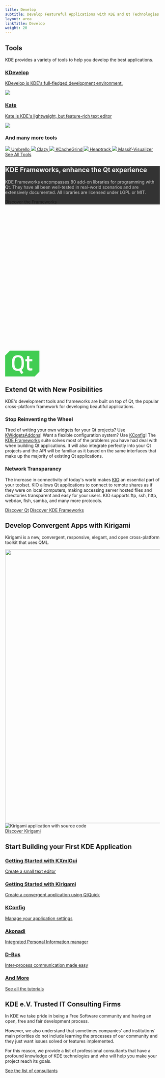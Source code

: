 ```yaml
---
title: Develop
subtitle: Develop Featureful Applications with KDE and Qt Technologies
layout: area
linkTitle: Develop
weight: 20
---
```


<section class="pt-2">
  <div class="container text-center">
    <h2>Tools</h2> 
    <p>KDE provides a variety of tools to help you develop the best applications.</p>
    <div class="tools">
      <a class="tool tool-one" href="https://kdevelop.org">
        <div>
          <h3>KDevelop</h3>
          <p>KDevelop is KDE's full-fledged development environment.</p>
        </div>
        <div>
          <img class="img-fluid" src="https://apps.kde.org/app-icons/org.kde.kdevelop.svg">
        </div>
      </a>
      <a class="tool tool-one" href="https://kate-editor.org">
        <div>
          <h3>Kate</h3>
          <p>Kate is KDE's lightweight, but feature-rich text editor</p>
        </div>
        <div>
          <img class="img-fluid" src="https://apps.kde.org/app-icons/org.kde.kate.svg">
        </div>
      </a>
    </div>
    <div class="tool tool-multiple flex-column  mt-5">
      <h3 class="mt-1">And many more tools</h3>
      <div class="more-apps">
        <a href="https://umbrello.kde.org">
          <img src="https://apps.kde.org/app-icons/org.kde.umbrello.svg" />
          Umbrello
        </a>
        <a href="https://apps.kde.org/clazy">
          <img src="https://app.kde.org/applications/icons/org.kde.clazy.svg" />
          Clazy
        </a>
        <a href="https://apps.kde.org/kcachegrind">
          <img src="https://apps.kde.org/app-icons/org.kde.kcachegrind.svg" />
          KCacheGrind
        </a>
        <a href="https://apps.kde.org/heaptrack">
          <img src="https://apps.kde.org/app-icons/org.kde.heaptrack.svg" />
          Heaptrack
        </a>
        <a href="https://apps.kde.org/massif-visualizer">
          <img src="https://app.skde.org/app-icons/org.kde.massif-visualizer.svg" />
          Massif-Visualizer
        </a>
      </div>
      <a href="https://apps.kde.org/development" class="learn-more mt-3">See All Tools</a>
    </div>
  </div>
</section>

<section id="develop-hero" class="p-4 d-flex align-items-center" style="height: 600px">
  <div class="container text-center p-5" style="background-color: #333">
    <h2 style="color: #EEE;">KDE Frameworks, enhance the Qt experience</h2>
    <p class="my-0 mx-auto p-2" style="color: #CCC; max-width: 500px;">KDE Frameworks encompasses 80 add-on libraries for programming
    with Qt. They have all been well-tested in real-world scenarios and are extensively documented. All libraries are licensed under
    LGPL or MIT.</p>
    <a class="learn-more h5" href="/products/frameworks/">Discover the Frameworks</a>
  </div>
</section>

<section class="container">
  <div class="row justify-content-center">
    <div class="col-12 col-md-10 col-lg-8">
      <svg class="mx-auto d-block" width="112px" height="84px" viewBox="0 0 56 42" version="1.1" xmlns="http://www.w3.org/2000/svg" xmlns:xlink="http://www.w3.org/1999/xlink">
        <defs>
          <polygon id="path-1" points="55.8857143 41.9998839 55.8857143 0.174270968 3.80952383e-05 0.174270968 3.80952383e-05 41.9998839 55.8857143 41.9998839"></polygon>
        </defs>
        <g id="Symbols" stroke="none" stroke-width="1" fill="none" fill-rule="evenodd">
          <g id=".A/Component/.c-navigation" transform="translate(0.000000, -67.000000)">
            <g id="Nav">
              <g id="Logo" transform="translate(0.000000, 67.000000)">
                <g id="Page-1">
                  <path d="M20.9078947,10.7234043 C18.7032164,10.7234043 17.1827485,11.4716796 16.3464912,12.9879217 C15.5292398,14.5041638 15.1111111,16.9065214 15.1111111,20.2343774 C15.1111111,23.542542 15.5102339,25.9252082 16.3084795,27.342993 C17.1067251,28.7607778 18.6461988,29.4893617 20.9078947,29.4893617 C23.1695906,29.4893617 24.6900585,28.7804693 25.4883041,27.3823759 C26.2675439,25.9842826 26.6666667,23.6016164 26.6666667,20.2737604 C26.6666667,16.9262129 26.2675439,14.5041638 25.4502924,12.9879217 C24.6330409,11.4716796 23.1125731,10.7234043 20.9078947,10.7234043" id="Fill-1" fill="#41CD52"></path>
                  <g id="Group-5">
                    <mask id="mask-2" fill="white">
                      <use xlink:href="#path-1"></use>
                    </mask>
                    <g id="Clip-4"></g>
                    <path d="M40.8000381,32.4774968 C38.8000381,32.4774968 37.4286095,32.0129806 36.6855619,31.0839484 C35.9428952,30.1549161 35.5619429,28.3934323 35.5619429,25.8000774 L35.5619429,17.4387871 L32.857181,17.4387871 L32.857181,14.1097548 L35.5619429,14.1097548 L35.5619429,8.88394839 L39.3905143,8.88394839 L39.3905143,14.1097548 L44.2667048,14.1097548 L44.2667048,17.4579484 L39.3905143,17.4579484 L39.3905143,25.374271 C39.3905143,26.8450452 39.5048,27.8127871 39.7143238,28.2774968 C39.9236571,28.7613677 40.4762286,28.9936258 41.3333714,28.9936258 L44.2286095,28.8773032 L44.3998476,32.0129806 C42.8381333,32.3224645 41.6379429,32.4774968 40.8000381,32.4774968 L40.8000381,32.4774968 Z M29.7714667,36.2321419 L26.1333714,37.9549161 L22.9905143,32.7095613 C22.5333714,32.8450452 21.8286095,32.9226581 20.8381333,32.9226581 C17.1619429,32.9226581 14.5905143,31.9162065 13.1428952,29.9031097 C11.6952762,27.8904 10.9714667,24.6968516 10.9714667,20.3611742 C10.9714667,16.0063355 11.7143238,12.774271 13.1809905,10.6645935 C14.6476571,8.55472258 17.2000381,7.49020645 20.8381333,7.49020645 C24.4762286,7.49020645 27.0286095,8.53556129 28.4762286,10.6452387 C29.9428952,12.7355613 30.6667048,15.9678194 30.6667048,20.3420129 C30.6667048,23.2256903 30.3619429,25.548271 29.7714667,27.3097548 C29.1617524,29.0904 28.1905143,30.4452387 26.8190857,31.374271 L29.7714667,36.2321419 Z M50.5143238,0.174270968 L48.5714667,0.174270968 L7.75241905,0.174270968 L3.80952383e-05,8.05169032 L3.80952383e-05,34.3934323 L3.80952383e-05,36.5420129 L3.80952383e-05,41.9998839 L5.37146667,41.9998839 L7.31432381,41.9998839 L48.1333714,41.9998839 L55.8857524,34.1226581 L55.8857524,7.78052903 L55.8857524,5.63233548 L55.8857524,0.174270968 L50.5143238,0.174270968 Z" id="Fill-3" fill="#41CD52" mask="url(#mask-2)"></path>
                  </g>
                </g>
              </g>
            </g>
          </g>
        </g>
      </svg>
      <h2 class="text-center">Extend Qt with New Posibilities</h2>
      <p>
        KDE's development tools and frameworks are built on top of Qt, the popular
        cross-platform framework for developing beautiful applications.
      </p>
      <h3>Stop Reinventing the Wheel</h3>
      <p>
        Tired of writing your own widgets for your Qt projects? Use
        <a href="https://api.kde.org/frameworks/kwidgetsaddons/html/">KWidgetsAddons</a>! Want a flexible configuration system?
        Use <a href="https://api.kde.org/frameworks/kconfig/html/">KConfig</a>! The <a href="/products/frameworks/">KDE Frameworks</a>
        suite solves most of the problems you have had deal with when building Qt applications. It will also integrate perfectly into
        your Qt projects and the API will be familiar as it based on the same interfaces that make up the majority of existing
        Qt applications.
      </p>
      <h3>Network Transparancy</h3>
      <p>
        The increase in connectivity of today's world makes <a href="https://api.kde.org/frameworks/kio/html/">KIO</a> an essential
        part of your toolset. KIO allows Qt applications to connect to remote shares as if they were on local computers, making
        accessing server hosted files and directories transparent and easy for your users. KIO supports ftp, ssh, http, webdav,
        fish, samba, and many more protocols.
      </p>
      <div class="d-flex justify-content-center mt-5">
        <a href="https://www.qt.io/" class="learn-more ml-2 mr-2 h4">Discover Qt</a>
        <a href="/products/frameworks/" class="ml-2 mr-2 h4 learn-more">Discover KDE Frameworks</a>
      </div>
    </div>
  </div>
</section>

<section id="kirigami">
  <div class="text-center pl-5 pr-5 img-fluid container">
    <h2>Develop Convergent Apps with Kirigami</h2>
    <p class="mb-5">Kirigami is a new, convergent, responsive, elegant, and open cross-platform toolkit that uses QML.</p>
    <div class="laptop-with-overlay text-center position-relative w-100 w-md-75" style="left: 0">
      <img class="laptop img-fluid mb-3" src="https://kde.org/content/plasma-desktop/laptop.png" alt="" width="1600" height="890" >
      <div class="laptop-overlay">
        <img class="img-fluid mb-3" src="/develop/kirigami_code_view.png" alt="Kirigami application with source code" />
      </div>
    </div>
    <a class="learn-more h4" href="/frameworks/kirigami/">Discover Kirigami</a>
  </div>
</section>


<section class="container">
  <div class="text-center">
    <h2>Start Building your First KDE Application</h2>
    <p></p>
  </div>
  <div class="row ">
    <div class="col-12 col-sm-6 p-3 d-flex">
      <a href="/docs/getting-started" class="shadow p-4 w-100">
        <h3>Getting Started with KXmlGui</h3>
        <p>Create a small text editor</p>
      </a>
    </div>
    <div class="col-12 col-sm-6 p-3 d-flex">
      <a href="/docs/kirigami" class="shadow p-4 w-100">
        <h3>Getting Started with Kirigami</h3>
        <p>Create a convergent application using QtQuick</p>
      </a>
    </div>
    <div class="col-12 col-sm-3 p-3 d-flex">
      <a href="/docs/configuration/" class="shadow p-3 w-100">
        <h3>KConfig</h3>
        <p>Manage your application settings</p>
      </a>
    </div>
    <div class="col-12 col-sm-3 p-3 d-flex">
      <a href="/docs/akonadi/" class="shadow p-3 w-100">
        <h3>Akonadi</h3>
        <p>Integrated Personal Information manager</p>
      </a>
    </div>
    <div class="col-12 col-sm-3 p-3 d-flex">
      <a href="/docs/d-bus" class="shadow p-3 w-100">
        <h3>D-Bus</h3>
        <p>Inter-process communication made easy</p>
      </a>
    </div>
    <div class="col-12 col-sm-3 p-3 d-flex">
      <a href="/docs" class="shadow p-3 w-100">
        <h3>And More</h3>
        <p>See all the tutorials</p>
      </a>
    </div>
  </div>
</section>

<section class="container py-2">
  <div class="row justify-content-center">
    <div class="col-12 col-md-10 col-lg-8">
      <h2>KDE e.V. Trusted IT Consulting Firms</h2>
      <p>In KDE we take pride in being a Free Software community and having an open, free and fair development process.</p>
      <p>
        However, we also understand that sometimes companies' and institutions' main priorities do not include learning the
        processes of our community and they just want issues solved or features implemented.
      </p>
      <p>
        For this reason, we provide a list of professional consultants that have a profound knowledge of KDE technologies and
        who will help you make your project reach its goals.
      </p>
      <p class="text-center mt-5"><a class="learn-more" href="https://ev.kde.org/consultants/">See the list of consultants</a></p>
    </div>
  </div>
</section>